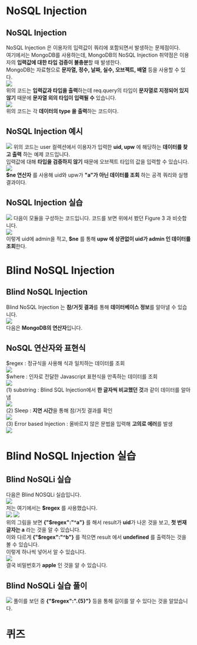 # NoSQL Injection  
## NoSQL Injection  
NoSQL Injection 은 이용자의 입력값이 쿼리에 포함되면서 발생하는 문제점이다.  
여기에서는 MongoDB를 사용하는데, MongoDB의 NoSQL Injection 취약점은 이용자의 **입력값에 대한 타입 검증이 불충분**할 때 발생한다.  
MongoDB는 자료형으로 **문자열, 정수, 날짜, 실수, 오브젝트, 배열** 등을 사용할 수 있다.  
<img src="1.jpg">  
위의 코드는 **입력값과 타입을 출력**하는데 req.query의 타입이 **문자열로 지정되어 있지 않기** 때문에 **문자열 외의 타입이 입력될 수** 있습니다.  
<img src="2.jpg">  
위의 코드는 각 **데이터의 type 을 출력**하는 코드이다.  
## NoSQL Injection 예시  
<img src="3.jpg">  위의 코드는 user 컬렉션에서 이용자가 입력한 **uid, upw** 에 해당하는 **데이터를 찾고 출력** 하는 예제 코드입니다.  
입력값에 대해 **타입을 검증하지 않기** 때문에 오브젝트 타입의 값을 입력할 수 있습니다.  
<img src="4.jpg">  
**$ne 연산자** 를 사용해 uid와 upw가 **"a"가 아닌 데이터를 조회** 하는 공격 쿼리와 실행 결과이다.  

## NoSQL Injection 실습  
<img src="5.jpg">  다음이 모듈을 구성하는 코드입니다. 코드를 보면 위에서 봤던 Figure 3 과 비슷합니다.  
<img src="6.jpg">  
이렇게 uid에 admin을 적고, **$ne** 를 통해 **upw 에 상관없이 uid가 admin 인 데이터를 조회**한다.  
# Blind NoSQL Injection  
## Blind NoSQL Injection  
Blind NoSQL Injection 는 **참/거짓 결과**를 통해 **데이터베이스 정보**를 알아낼 수 있습니다.  
<img src="7.jpg">  
다음은 **MongoDB의 연산자**입니다.  
## NoSQL 연산자와 표현식  
$regex : 정규식을 사용해 식과 일치하는 데이터를 조회  
<img src="8.jpg">  
$where : 인자로 전달한 Javascript 표현식을 만족하는 데이터를 조회  
<img src="9.jpg">  
(1) substring : Blind SQL Injection에서 **한 글자씩 비교했던 것**과 같이 데이터를 알아냄  
<img src="10.jpg">  
(2) Sleep : **지연 시간**을 통해 참/거짓 결과를 확인  
<img src="11.jpg">  
(3) Error based Injection : 올바르지 않은 문법을 입력해 **고의로 에러**를 발생  
<img src="12.jpg">  
# Blind NoSQL Injection 실습  
## Blind NoSQLi 실습  
다음은 Blind NOSQLi 실습입니다.  
<img src="13.jpg">  
저는 여기에서는 **$regex** 를 사용했습니다.  
<img src="14.jpg"> <img src="15.jpg">  
위의 그림을 보면 **{"$regex":"^a"}** 를 해서 result가 **uid**가 나온 것을 보고, **첫 번재 글자는 a** 라는 것을 알 수 있습니다.  
이와 다르게 **{"$regex":"^b"}** 를 적으면 result 에서 **undefined** 를 출력하는 것을 볼 수 있습니다.  
이렇게 하나씩 넣어서 알 수 있습니다.  
<img src="16.jpg">  
결국 비밀번호가 **apple** 인 것을 알 수 있습니다.  
## Blind NoSQLi 실습 풀이  
<img src="17.jpg">  풀이를 보던 중 **{"$regex":".{5}"}** 등을 통해 길이를 알 수 있다는 것을 알았습니다.  
# 퀴즈  
